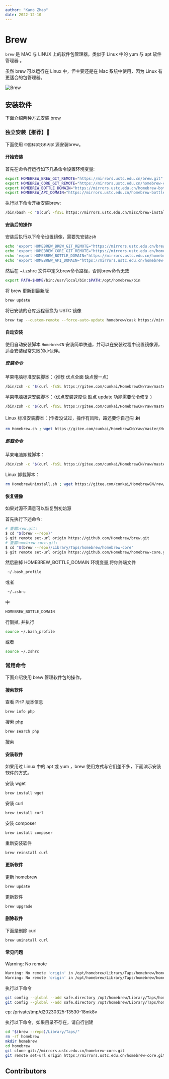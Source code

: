 ```yaml
---
author: "Kano Zhao"
date: 2022-12-10
---
```


<script setup>
import Table from './table.vue';
</script>

# Brew

<PageInfo/>

```brew``` 是 MAC 与 LINUX 上的软件包管理器，类似于 Linux 中的 yum 与 apt 软件管理器 。

虽然 brew 可以运行在 Linux 中，但主要还是在 Mac 系统中使用，因为 Linux 有更适合的包管理器。

<CustomLink title="官网地址" href="https://brew.sh/index_zh-cn.html"/>

![Brew](./img/brew1.jpg)

## 安装软件

下面介绍两种方式安装 brew

### 独立安装【推荐】🌟

下面使用 ```中国科学技术大学``` 源安装brew。

<CustomLink title="中国科学技术大学" href="https://mirrors.ustc.edu.cn/help/brew.git.html"/>

#### 开始安装

首先在命令行运行如下几条命令设置环境变量:

```bash
export HOMEBREW_BREW_GIT_REMOTE="https://mirrors.ustc.edu.cn/brew.git"
export HOMEBREW_CORE_GIT_REMOTE="https://mirrors.ustc.edu.cn/homebrew-core.git"
export HOMEBREW_BOTTLE_DOMAIN="https://mirrors.ustc.edu.cn/homebrew-bottles"
export HOMEBREW_API_DOMAIN="https://mirrors.ustc.edu.cn/homebrew-bottles/api"
```

执行以下命令开始安装brew: 

```bash
/bin/bash -c "$(curl -fsSL https://mirrors.ustc.edu.cn/misc/brew-install.sh)"
```

#### 安装后的操作

安装后执行以下命令设置镜像，需要先安装zsh

```bash
echo 'export HOMEBREW_BREW_GIT_REMOTE="https://mirrors.ustc.edu.cn/brew.git"' >> ~/.zshrc
echo 'export HOMEBREW_CORE_GIT_REMOTE="https://mirrors.ustc.edu.cn/homebrew-core.git"' >> ~/.zshrc
echo 'export HOMEBREW_BOTTLE_DOMAIN="https://mirrors.ustc.edu.cn/homebrew-bottles"' >> ~/.zshrc
echo 'export HOMEBREW_API_DOMAIN="https://mirrors.ustc.edu.cn/homebrew-bottles/api"' >> ~/.zshrc
```

然后在 ~/.zshrc 文件中定义brew命令路径，否则brew命令无效

```bash
export PATH=$HOME/bin:/usr/local/bin:$PATH:/opt/homebrew/bin
```

将 brew 更新到最新版

```bash
brew update
```

将已安装的仓库远程替换为 USTC 镜像

```bash
brew tap --custom-remote --force-auto-update homebrew/cask https://mirrors.ustc.edu.cn/homebrew-cask.git
```

#### 自动安装

使用自动安装脚本 ```HomebrewCN``` 安装简单快速，并可以在安装过程中设置镜像源，适合安装经常失败的小伙伴。

<CustomLink title="HomebrewCN" href="https://gitee.com/cunkai/HomebrewCN"/>

##### 安装命令

苹果电脑标准安装脚本：（推荐 优点全面 缺点慢一点）

```bash
/bin/zsh -c "$(curl -fsSL https://gitee.com/cunkai/HomebrewCN/raw/master/Homebrew.sh)"
```

苹果电脑极速安装脚本：（优点安装速度快 缺点 update 功能需要命令修复 ）

```bash
/bin/zsh -c "$(curl -fsSL https://gitee.com/cunkai/HomebrewCN/raw/master/Homebrew.sh)" speed
```

Linux 标准安装脚本：(作者没试过，操作有风险，路还要你自己闯 ⛽️)

```bash
rm Homebrew.sh ; wget https://gitee.com/cunkai/HomebrewCN/raw/master/Homebrew.sh ; bash Homebrew.sh
```

##### 卸载命令

苹果电脑卸载脚本：

```bash
/bin/zsh -c "$(curl -fsSL https://gitee.com/cunkai/HomebrewCN/raw/master/HomebrewUninstall.sh)"
```

Linux 卸载脚本：

```bash
rm HomebrewUninstall.sh ; wget https://gitee.com/cunkai/HomebrewCN/raw/master/HomebrewUninstall.sh ; bash HomebrewUninstall.sh
```

#### 恢复镜像

如果对源不满意可以恢复到初始源

首先执行下述命令:

```bash
# 重置brew.git:
$ cd "$(brew --repo)"
$ git remote set-url origin https://github.com/Homebrew/brew.git
# 重置homebrew-core.git:
$ cd "$(brew --repo)/Library/Taps/homebrew/homebrew-core"
$ git remote set-url origin https://github.com/Homebrew/homebrew-core.git
```

然后删掉 HOMEBREW_BOTTLE_DOMAIN 环境变量,将你终端文件

```bash
 ~/.bash_profile
```

或者

```bash
 ~/.zshrc
```
 
中

```bash
HOMEBREW_BOTTLE_DOMAIN
```

行删掉, 并执行

```bash
source ~/.bash_profile
```

或者

```bash
source ~/.zshrc
```

### 常用命令

下面介绍使用 brew 管理软件包的操作。

<Table/>

#### 搜索软件

查看 PHP 版本信息

```bash
brew info php
```

搜索 php

```bash
brew search php
```

搜索

#### 安装软件

如果用过 Linux 中的 apt 或 yum ，brew 使用方式与它们差不多，下面演示安装软件的方式。

安装 wget

```bash
brew install wget
```

安装 curl

```bash
brew install curl
```

安装 composer

```bash
brew install composer
```

重新安装软件

```bash
brew reinstall curl
```

#### 更新软件

更新 homebrew

```bash
brew update
```

更新软件

```bash
brew upgrade
```

#### 删除软件

下面是删除 curl

```bash
brew uninstall curl
```

#### 常见问题

Warning: No remote

```bash
Warning: No remote 'origin' in /opt/homebrew/Library/Taps/homebrew/homebrew-cask, skipping update!
Warning: No remote 'origin' in /opt/homebrew/Library/Taps/homebrew/homebrew-services, skipping update!
```

执行以下命令

```bash
git config --global --add safe.directory /opt/homebrew/Library/Taps/homebrew/homebrew-cask
git config --global --add safe.directory /opt/homebrew/Library/Taps/homebrew/homebrew-services
```
cp: /private/tmp/d20230325-13530-18mk8v

执行以下命令，如果目录不存在，请自行创建

```bash
cd "$(brew --repo)/Library/Taps/"
rm -rf homebrew
mkdir homebrew
cd homebrew
git clone git://mirrors.ustc.edu.cn/homebrew-core.git
git remote set-url origin https://mirrors.ustc.edu.cn/homebrew-core.git
```



## Contributors

<Contributors/>

<CopyRight/>